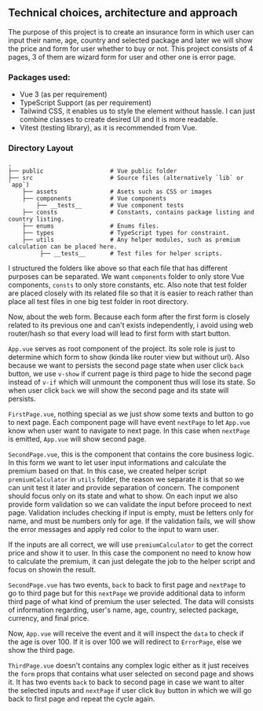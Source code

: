 ## Technical choices, architecture and approach
The purpose of this project is to create an insurance form in which user can input their name, age, country and selected package and later we will show the price and form for user whether to buy or not. This project consists of 4 pages, 3 of them are wizard form for user and other one is error page.

### Packages used:
  - Vue 3 (as per requirement)
  - TypeScript Support (as per requirement)
  - Tailwind CSS, it enables us to style the element without hassle. I can just combine classes to create desired UI and it is more readable.
  - Vitest (testing library), as it is recommended from Vue.
 
### Directory Layout

    .
    ├── public                   # Vue public folder
    ├── src                      # Source files (alternatively `lib` or `app`)
        ├── assets               # Asets such as CSS or images
        ├── components           # Vue components
            ├── __tests__        # Vue component tests
        ├── consts               # Constants, contains package listing and country listing.
        ├── enums                # Enums files.
        ├── types                # TypeScript types for constraint.
        ├── utils                # Any helper modules, such as premium calculation can be placed here.
             ├── __tests__       # Test files for helper scripts.
I structured the folders like above so that each file that has different purposes can be separated. We want `components` folder to only store Vue components, `consts` to only store constants, etc. Also note that test folder are placed closely with its related file so that it is easier to reach rather than place all test files in one big test folder in root directory.

Now, about the web form. Because each form after the first form is closely related to its previous one and can't exists independently, i avoid using web router/hash so that every load will lead to first form with start button.

`App.vue` serves as root component of the project. Its sole role is just to determine which form to show (kinda like router view but without url). Also because we want to persists the second page state when user click `back` button, we use `v-show` if current page is third page to hide the second page instead of `v-if` which will unmount the component thus will lose its state. So when user click `back` we will show the second page and its state will persists.

`FirstPage.vue`, nothing special as we just show some texts and button to go to next page. Each component page will have event `nextPage` to let `App.vue` know when user want to navigate to next page. In this case when `nextPage` is emitted, `App.vue` will show second page.

`SecondPage.vue`, this is the component that contains the core business logic. In this form we want to let user input informations and calculate the premium based on that. In this case, we created helper script `premiumCalculator` in `utils` folder, the reason we separate it is that so we can unit test it later and provide separation of concern. The component should focus only on its state and what to show. On each input we also provide form validation so we can validate the input before proceed to next page. Validation includes checking if input is empty, must be letters only for name, and must be numbers only for age. If the validation fails, we will show the error messages and apply red color to the input to warn user.

If the inputs are all correct, we will use `premiumCalculator` to get the correct price and show it to user. In this case the component no need to know how to calculate the premium, it can just delegate the job to the helper script and focus on showin the result.

`SecondPage.vue` has two events, `back` to back to first page and `nextPage` to go to third page but for this `nextPage` we provide additional data to inform third page of what kind of premium the user selected. The data will consists of information regarding, user's name, age, country, selected package, currency, and final price.

Now, `App.vue` will receive the event and it will inspect the `data` to check if the age is over 100. If it is over 100 we will redirect to `ErrorPage`, else we show the third page.

`ThirdPage.vue` doesn't contains any complex logic either as it just receives the `form` props that contains what user selected on second page and shows it. It has two events `back` to back to second page in case we want to alter the selected inputs and `nextPage` if user click `Buy` button in which we will go back to first page and repeat the cycle again.
